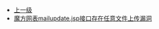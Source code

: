 * [上一级](docs/wy876_poc/)
* [魔方网表mailupdate.jsp接口存在任意文件上传漏洞](docs/wy876_poc/%E9%AD%94%E6%96%B9%E7%BD%91%E8%A1%A8/%E9%AD%94%E6%96%B9%E7%BD%91%E8%A1%A8mailupdate.jsp%E6%8E%A5%E5%8F%A3%E5%AD%98%E5%9C%A8%E4%BB%BB%E6%84%8F%E6%96%87%E4%BB%B6%E4%B8%8A%E4%BC%A0%E6%BC%8F%E6%B4%9E.md)
